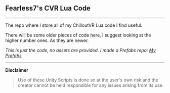 ## Fearless7's CVR Lua Code
---
The repo where I store all of my ChilloutVR Lua code I find useful.

There will be some older pieces of code here, I suggest looking at
the higher number ones. As they are newer.

*This is just the code, no assets are provided. I made a Prefabs repo: [My Prefabs](https://github.com/Fearless7bc/Fearless7_CVR_Prefabs)*

---
**Disclaimer**
> Use of these Unity Scripts is done so at the user's own risk and the creator cannot be held responsible for any issues arising from its use.

